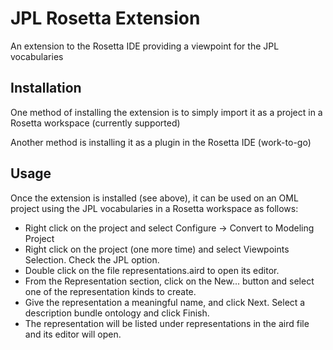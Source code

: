 # JPL Rosetta Extension

An extension to the Rosetta IDE providing a viewpoint for the JPL vocabularies

## Installation

One method of installing the extension is to simply import it as a project in a Rosetta workspace (currently supported)

Another method is installing it as a plugin in the Rosetta IDE (work-to-go)

## Usage

Once the extension is installed (see above), it can be used on an OML project using the JPL vocabularies in a Rosetta workspace as follows:

- Right click on the project and select Configure -> Convert to Modeling Project
- Right click on the project (one more time) and select Viewpoints Selection. Check the JPL option.
- Double click on the file representations.aird to open its editor.
- From the Representation section, click on the New... button and select one of the representation kinds to create.
- Give the representation a meaningful name, and click Next. Select a description bundle ontology and click Finish.
- The representation will be listed under representations in the aird file and its editor will open.